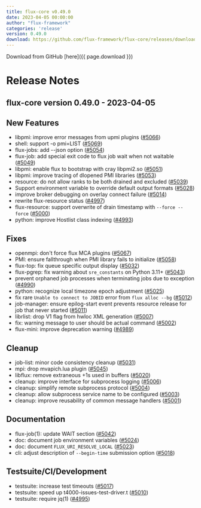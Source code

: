 ```yaml
---
title: flux-core v0.49.0
date: 2023-04-05 00:00:00
author: "flux-framework"
categories: 'release'
version: 0.49.0
download: https://github.com/flux-framework/flux-core/releases/download/v0.49.0/flux-core-0.49.0.tar.gz
---
```


Download from GitHub [here]({{ page.download }})

# Release Notes

flux-core version 0.49.0 - 2023-04-05
-------------------------------------

## New Features
 * libpmi: improve error messages from upmi plugins ([#5066](https://github.com/flux-framework/flux-core/issues/5066))
 * shell: support -o pmi=LIST ([#5069](https://github.com/flux-framework/flux-core/issues/5069))
 * flux-jobs: add --json option ([#5054](https://github.com/flux-framework/flux-core/issues/5054))
 * flux-job: add special exit code to flux job wait when not waitable ([#5049](https://github.com/flux-framework/flux-core/issues/5049))
 * libpmi: enable flux to bootstrap with cray libpmi2.so ([#5051](https://github.com/flux-framework/flux-core/issues/5051))
 * libpmi: improve tracing of dlopened PMI libraries ([#5053](https://github.com/flux-framework/flux-core/issues/5053))
 * resource: do not allow ranks to be both drained and excluded ([#5039](https://github.com/flux-framework/flux-core/issues/5039))
 * Support environment variable to override default output formats ([#5028](https://github.com/flux-framework/flux-core/issues/5028))
 * improve broker debugging on overlay connect failure ([#5014](https://github.com/flux-framework/flux-core/issues/5014))
 * rewrite flux-resource status ([#4997](https://github.com/flux-framework/flux-core/issues/4997))
 * flux-resource: support overwrite of drain timestamp with `--force --force`
   ([#5000](https://github.com/flux-framework/flux-core/issues/5000))
 * python: improve Hostlist class indexing ([#4993](https://github.com/flux-framework/flux-core/issues/4993))

## Fixes
 * openmpi: don't force flux MCA plugins ([#5067](https://github.com/flux-framework/flux-core/issues/5067))
 * PMI: ensure fallthrough when PMI library fails to initialize ([#5058](https://github.com/flux-framework/flux-core/issues/5058))
 * flux-top: fix queue specific output display ([#5032](https://github.com/flux-framework/flux-core/issues/5032))
 * flux-pgrep: fix warning about `sre_constants` on Python 3.11+ ([#5043](https://github.com/flux-framework/flux-core/issues/5043))
 * prevent orphaned job processes when terminating jobs due to exception
   ([#4990](https://github.com/flux-framework/flux-core/issues/4990))
 * python: recognize local timezone epoch adjustment ([#5025](https://github.com/flux-framework/flux-core/issues/5025))
 * fix rare `Unable to connect to JOBID` error from `flux alloc --bg` ([#5012](https://github.com/flux-framework/flux-core/issues/5012))
 * job-manager: ensure epilog-start event prevents resource release for
   job that never started ([#5011](https://github.com/flux-framework/flux-core/issues/5011))
 * librlist: drop V1 flag from hwloc XML generation ([#5007](https://github.com/flux-framework/flux-core/issues/5007))
 * fix: warning message to user should be actual command ([#5002](https://github.com/flux-framework/flux-core/issues/5002))
 * flux-mini: improve deprecation warning ([#4989](https://github.com/flux-framework/flux-core/issues/4989))

## Cleanup
 * job-list: minor code consistency cleanup ([#5031](https://github.com/flux-framework/flux-core/issues/5031))
 * mpi: drop mvapich.lua plugin ([#5045](https://github.com/flux-framework/flux-core/issues/5045))
 * libflux: remove extraneous +1s used in buffers ([#5020](https://github.com/flux-framework/flux-core/issues/5020))
 * cleanup: improve interface for subprocess logging ([#5006](https://github.com/flux-framework/flux-core/issues/5006))
 * cleanup: simplify remote subprocess protocol ([#5004](https://github.com/flux-framework/flux-core/issues/5004))
 * cleanup: allow subprocess service name to be configured ([#5003](https://github.com/flux-framework/flux-core/issues/5003))
 * cleanup: improve reusability of common message handlers ([#5001](https://github.com/flux-framework/flux-core/issues/5001))

## Documentation
 * flux-job(1): update WAIT section ([#5042](https://github.com/flux-framework/flux-core/issues/5042))
 * doc: document job environment variables ([#5024](https://github.com/flux-framework/flux-core/issues/5024))
 * doc: document `FLUX_URI_RESOLVE_LOCAL` ([#5023](https://github.com/flux-framework/flux-core/issues/5023))
 * cli: adjust description of `--begin-time` submission option ([#5018](https://github.com/flux-framework/flux-core/issues/5018))

## Testsuite/CI/Development
 * testsuite: increase test timeouts ([#5017](https://github.com/flux-framework/flux-core/issues/5017))
 * testsuite: speed up t4000-issues-test-driver.t ([#5010](https://github.com/flux-framework/flux-core/issues/5010))
 * testsuite: require jq(1) ([#4995](https://github.com/flux-framework/flux-core/issues/4995))


